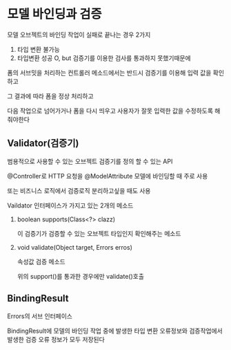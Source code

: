 # 모델 바인딩과 검증

모델 오브젝트의 바인딩 작업이 실패로 끝나는 경우 2가지

1. 타입 변환 불가능
2. 타입변환 성공 O, but 검증기를 이용한 검사를 통과하지 못했기때문에

폼의 서브밋을 처리하는 컨트롤러 메소드에서는 반드시 검증기를 이용해 입력 값을 확인하고

그 결과에 따라 폼을 정상 처리하고

다음 작업으로 넘어가거나 폼을 다시 띄우고 사용자가 잘못 입력한 값을 수정하도록 해줘야한다

## Validator(검증기)

범용적으로 사용할 수 있는 오브젝트 검증기를 정의 할 수 있는  API 

@Controller로 HTTP 요청을 @ModelAttribute 모델에 바인딩할 때 주로 사용

또는 비즈니스 로직에서 검증로직 분리하고싶을 때도 사용

Vaildator 인터페이스가 가지고 있는 2개의 메소드

1. boolean supports(Class<?> clazz)

    이 검증기가 검증할 수 있는 오브젝트 타입인지 확인해주는 메소드

2. void validate(Object target, Errors erros)

    속성값 검증 메소드

    위의 support()를 통과한 경우에만 validate()호출

## BindingResult

Errors의 서브 인터페이스

BindingResult에 모델의 바인딩 작업 중에 발생한 타입 변환 오류정보와 검증작업에서 발생한 검증 오류 정보가 모두 저장된다
